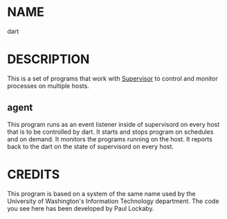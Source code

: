 # NAME

dart

# DESCRIPTION

This is a set of programs that work with [Supervisor](http://supervisord.org/)
to control and monitor processes on multiple hosts.

## agent

This program runs as an event listener inside of supervisord on every host that
is to be controlled by dart. It starts and stops program on schedules and on
demand. It monitors the programs running on the host. It reports back to the
dart on the state of supervisord on every host.

# CREDITS

This program is based on a system of the same name used by the University of
Washington's Information Technology department. The code you see here has been
developed by Paul Lockaby.
